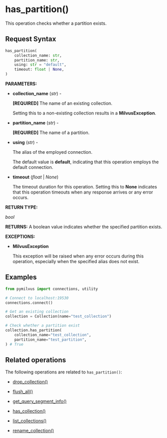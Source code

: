 # has_partition()

This operation checks whether a partition exists.

## Request Syntax

```python
has_partition(
    collection_name: str,
    partition_name: str,
    using: str = "default",
    timeout: float | None,
)
```

**PARAMETERS:**

- **collection_name** (*str*) -

    **[REQUIRED]**
    The name of an existing collection.

    Setting this to a non-existing collection results in a **MilvusException**.

- **partition_name** (*str*) -

    **[REQUIRED]**
    The name of a partition.

- **using** (*str*) - 

    The alias of the employed connection.

    The default value is **default**, indicating that this operation employs the default connection.

- **timeout** (*float* | *None*)  

    The timeout duration for this operation. Setting this to **None** indicates that this operation timeouts when any response arrives or any error occurs.

**RETURN TYPE:**

*bool*

**RETURNS:**
A boolean value indicates whether the specified partition exists.

**EXCEPTIONS:**

- **MilvusException**

    This exception will be raised when any error occurs during this operation, especially when the specified alias does not exist.

## Examples

```python
from pymilvus import connections, utility

# Connect to localhost:19530
connections.connect()

# Get an existing collection
collection = Collection(name="test_collection")

# Check whether a partition exist
collection.has_partition(
    collection_name="test_collection",
    partition_name="test_partition",
) # True
```

## Related operations

The following operations are related to `has_partition()`:

- [drop_collection()](drop_collection.md)

- [flush_all()](flush_all.md)

- [get_query_segment_info()](get_query_segment_info.md)

- [has_collection()](has_collection.md)

- [list_collections()](list_collections.md)

- [rename_collection()](rename_collection.md)

